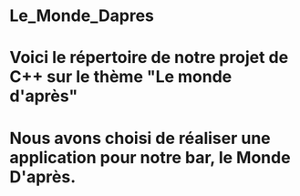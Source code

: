 # Le_Monde_Dapres
# Voici le répertoire de notre projet de C++ sur le thème "Le monde d'après"
# 
# Nous avons choisi de réaliser une application pour notre bar, le Monde D'après.
